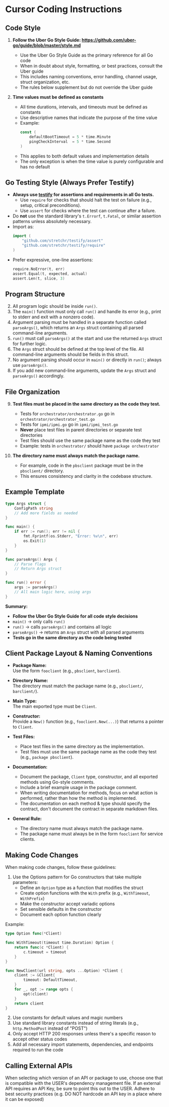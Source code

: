 # Cursor Coding Instructions

## Code Style

1. **Follow the Uber Go Style Guide: https://github.com/uber-go/guide/blob/master/style.md**
   - Use the Uber Go Style Guide as the primary reference for all Go code
   - When in doubt about style, formatting, or best practices, consult the Uber guide
   - This includes naming conventions, error handling, channel usage, struct organization, etc.
   - The rules below supplement but do not override the Uber guide

2. **Time values must be defined as constants**
   - All time durations, intervals, and timeouts must be defined as constants
   - Use descriptive names that indicate the purpose of the time value
   - Example:
     ```go
     const (
         defaultBootTimeout = 5 * time.Minute
         pingCheckInterval  = 5 * time.Second
     )
     ```
   - This applies to both default values and implementation details
   - The only exception is when the time value is purely configurable and has no default

## Go Testing Style (Always Prefer Testify)

- **Always use [testify](https://github.com/stretchr/testify) for assertions and requirements in all Go tests.**
  - Use `require` for checks that should halt the test on failure (e.g., setup, critical preconditions).
  - Use `assert` for checks where the test can continue after a failure.
- Do **not** use the standard library's `t.Errorf`, `t.Fatal`, or similar assertion patterns unless absolutely necessary.
- Import as:
  ```go
  import (
      "github.com/stretchr/testify/assert"
      "github.com/stretchr/testify/require"
  )
  ```
- Prefer expressive, one-line assertions:
  ```go
  require.NoError(t, err)
  assert.Equal(t, expected, actual)
  assert.Len(t, slice, 3)
  ```

## Program Structure

2. All program logic should be inside `run()`.
3. The `main()` function must only call `run()` and handle its error (e.g., print to stderr and exit with a nonzero code).
4. Argument parsing must be handled in a separate function called `parseArgs()`, which returns an `Args` struct containing all parsed command-line arguments.
5. `run()` must call `parseArgs()` at the start and use the returned `Args` struct for further logic.
6. The `Args` struct should be defined at the top level of the file. All command-line arguments should be fields in this struct.
7. No argument parsing should occur in `main()` or directly in `run()`; always use `parseArgs()`.
8. If you add new command-line arguments, update the `Args` struct and `parseArgs()` accordingly.

## File Organization

9. **Test files must be placed in the same directory as the code they test.** 
   - Tests for `orchestrator/orchestrator.go` go in `orchestrator/orchestrator_test.go`
   - Tests for `ipmi/ipmi.go` go in `ipmi/ipmi_test.go`
   - **Never** place test files in parent directories or separate test directories
   - Test files should use the same package name as the code they test
   - Example: tests in `orchestrator/` should have `package orchestrator`

10. **The directory name must always match the package name.**
    - For example, code in the `pbsclient` package must be in the `pbsclient/` directory.
    - This ensures consistency and clarity in the codebase structure.

## Example Template
```go
type Args struct {
    ConfigPath string
    // Add more fields as needed
}

func main() {
    if err := run(); err != nil {
        fmt.Fprintf(os.Stderr, "Error: %v\n", err)
        os.Exit(1)
    }
}

func parseArgs() Args {
    // Parse flags
    // Return Args struct
}

func run() error {
    args := parseArgs()
    // All main logic here, using args
}
```

**Summary:**
- **Follow the Uber Go Style Guide for all code style decisions**
- `main()` → only calls `run()`
- `run()` → calls `parseArgs()` and contains all logic
- `parseArgs()` → returns an `Args` struct with all parsed arguments
- **Tests go in the same directory as the code being tested**

## Client Package Layout & Naming Conventions

- **Package Name:**  
  Use the form `fooclient` (e.g., `pbsclient`, `barclient`).

- **Directory Name:**  
  The directory must match the package name (e.g., `pbsclient/`, `barclient/`).

- **Main Type:**  
  The main exported type must be `Client`.

- **Constructor:**  
  Provide a `New()` function (e.g., `fooclient.New(...)`) that returns a pointer to `Client`.

- **Test Files:**  
  - Place test files in the same directory as the implementation.
  - Test files must use the same package name as the code they test (e.g., `package pbsclient`).

- **Documentation:**  
  - Document the package, `Client` type, constructor, and all exported methods using Go-style comments.
  - Include a brief example usage in the package comment.
  - When writing documentation for methods, focus on what action is performed, rather than how the method is implemented.
  - The documentation on each method & type should specify the contract, don't document the contract in separate markdown files.

- **General Rule:**  
  - The directory name must always match the package name.
  - The package name must always be in the form `fooclient` for service clients.

## Making Code Changes

When making code changes, follow these guidelines:

1. Use the Options pattern for Go constructors that take multiple parameters:
   - Define an `Option` type as a function that modifies the struct
   - Create option functions with the `With` prefix (e.g., `WithTimeout`, `WithPrefix`)
   - Make the constructor accept variadic options
   - Set sensible defaults in the constructor
   - Document each option function clearly

Example:
```go
type Option func(*Client)

func WithTimeout(timeout time.Duration) Option {
    return func(c *Client) {
        c.timeout = timeout
    }
}

func NewClient(url string, opts ...Option) *Client {
    client := &Client{
        timeout: DefaultTimeout,
    }
    for _, opt := range opts {
        opt(client)
    }
    return client
}
```

2. Use constants for default values and magic numbers
3. Use standard library constants instead of string literals (e.g., `http.MethodPost` instead of "POST")
4. Only accept HTTP 200 responses unless there's a specific reason to accept other status codes
5. Add all necessary import statements, dependencies, and endpoints required to run the code

## Calling External APIs

When selecting which version of an API or package to use, choose one that is compatible with the USER's dependency management file. If an external API requires an API Key, be sure to point this out to the USER. Adhere to best security practices (e.g. DO NOT hardcode an API key in a place where it can be exposed)
